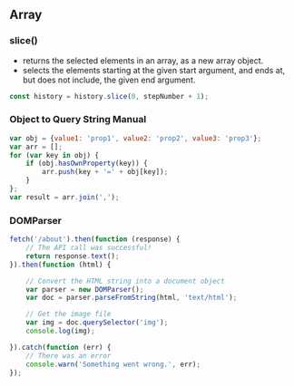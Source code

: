 ## Array
### slice()
- returns the selected elements in an array, as a new array object.
- selects the elements starting at the given start argument, and ends at, but does not include, the given end argument.
```js
const history = history.slice(0, stepNumber + 1);
```

### Object to Query String Manual
```js
var obj = {value1: 'prop1', value2: 'prop2', value3: 'prop3'};
var arr = [];
for (var key in obj) {
    if (obj.hasOwnProperty(key)) {
        arr.push(key + '=' + obj[key]);
    }
};
var result = arr.join(',');
```

### DOMParser
```js
fetch('/about').then(function (response) {
	// The API call was successful!
	return response.text();
}).then(function (html) {

	// Convert the HTML string into a document object
	var parser = new DOMParser();
	var doc = parser.parseFromString(html, 'text/html');

	// Get the image file
	var img = doc.querySelector('img');
	console.log(img);

}).catch(function (err) {
	// There was an error
	console.warn('Something went wrong.', err);
});
```